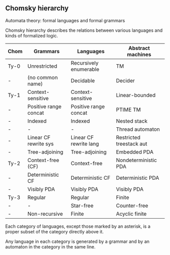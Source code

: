 ## Chomsky hierarchy

Automata theory: formal languages and formal grammars

Chomsky hierarchy describes the relations between various languages and kinds of formalized logic.


Chom| Grammars             | Languages             | Abstract machines
----|----------------------|-----------------------|--------------------------
Ty-0| Unrestricted         |Recursively enumerable | TM
-   | (no common name)     | Decidable             | Decider
Ty-1| Context-sensitive    | Context-sensitive     | Linear-bounded
-   | Positive range concat| Positive range concat | PTIME TM
-   | Indexed              | Indexed               | Nested stack
-   | -                    | -                     | Thread automaton
-   | Linear CF rewrite sys| Linear CF rewrite lang| Restricted treestack aut
-   | Tree-adjoining       | Tree-adjoining        | Embedded PDA
Ty-2| Context-free (CF)    | Context-free          | Nondeterministic PDA
-   | Deterministic CF     | Deterministic CF      | Deterministic PDA
-   | Visibly PDA          | Visibly PDA           | Visibly PDA
Ty-3| Regular              | Regular               | Finite
-   | -                    | Star-free             | Counter-free
-   | Non-recursive        | Finite                | Acyclic finite


Each category of languages, except those marked by an asterisk, is a proper subset of the category directly above it. 

Any language in each category is generated by a grammar and by an automaton in the category in the same line.

